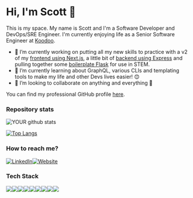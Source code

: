 # Hi, I'm Scott 👋
This is my space. My name is Scott and I'm a Software Developer and DevOps/SRE Engineer. I'm currently enjoying life as a Senior Software Engineer at [Koodoo](https://koodoo.io/).

- 🔭 I’m currently working on putting all my new skills to practice with a v2 of my [frontend using Next.js](https://github.com/adamsuk/sradams-co-uk-content), a little bit of [backend using Express](https://github.com/adamsuk/podcast-express-api) and pulling together some [boilerplate Flask](https://github.com/adamsuk/flask-boilerplate) for use in STEM.
- 🌱 I’m currently learning about GraphQL, various CLIs and templating tools to make my life and other Devs lives easier! 😊
- 👯 I’m looking to collaborate on anything and everything 🤷

You can find my professional GitHub profile [here](https://github.com/sra405).

### Repository stats
![YOUR github stats](https://github-readme-stats.vercel.app/api?username=adamsuk&show_icons=true&include_all_commits=true&hide_rank=true)

[![Top Langs](https://github-readme-stats.vercel.app/api/top-langs/?username=adamsuk&layout=compact&count_private=true)](https://github.com/anuraghazra/github-readme-stats)

### How to reach me?
[![LinkedIn](https://img.shields.io/badge/-LINKEDIN-0077B5?style=for-the-badge&logo=linkedin&logoColor=white)](https://www.linkedin.com/in/scott-adams-a3b070192)[![Website](https://img.shields.io/badge/-WEBSITE-0077B5?style=for-the-badge&logo=jekyll&logoColor=white)](http://www.sradams.co.uk)

### Tech Stack

![](https://img.shields.io/badge/python%20-%2314354C.svg?&style=for-the-badge&logo=python&logoColor=white)![](https://img.shields.io/badge/javascript%20-%2314354C.svg?&style=for-the-badge&logo=javascript&logoColor=white)![](https://img.shields.io/badge/kubernetes%20-%23326ce5.svg?&style=for-the-badge&logo=kubernetes&logoColor=white)![](https://img.shields.io/badge/docker%20-%230db7ed.svg?&style=for-the-badge&logo=docker&logoColor=white)![](https://img.shields.io/badge/helm%20-%2314354C.svg?&style=for-the-badge&logo=helm&logoColor=white)![](https://img.shields.io/badge/terraform%20-%2314354C.svg?&style=for-the-badge&logo=terraform&logoColor=white)![](https://img.shields.io/badge/circleci%20-%2314354C.svg?&style=for-the-badge&logo=circleci&logoColor=white)![](https://img.shields.io/badge/gitlab%20-%2314354C.svg?&style=for-the-badge&logo=gitlab&logoColor=white)![](https://img.shields.io/badge/Google%20Cloud%20-%234285F4.svg?&style=for-the-badge&logo=google-cloud&logoColor=white)
